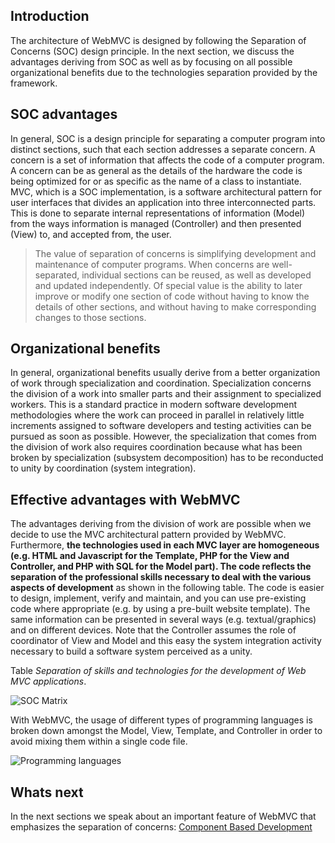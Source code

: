 ## Introduction

The architecture of WebMVC is designed by following the Separation of Concerns (SOC) design principle.
In the next section, we discuss the advantages deriving from SOC as well as by focusing on all possible organizational
benefits due to the technologies separation provided by the framework.

## SOC advantages

In general, SOC is a design principle for separating a computer program into distinct sections, such that each section
addresses a separate concern. A concern is a set of information that affects the code of a computer program. A concern
can be as general as the details of the hardware the code is being optimized for or as specific as the name of a class
to instantiate. MVC, which is a SOC implementation, is a software architectural pattern for user interfaces that divides
an application into three interconnected parts. This is done to separate internal representations of information (Model)
from the ways information is managed (Controller) and then presented (View) to, and accepted from, the user.
> The value of separation of concerns is simplifying development and maintenance of computer programs. When concerns are
> well-separated, individual sections can be reused, as well as developed and updated independently. Of special value is
> the ability to later improve or modify one section of code without having to know the details of other sections, and
> without having to make corresponding changes to those sections.

## Organizational benefits

In general, organizational benefits usually derive from a better organization of work through specialization and
coordination. Specialization concerns the division of a work into smaller parts and their assignment to specialized
workers.
This is a standard practice in modern software development methodologies where the work can proceed in parallel in
relatively little increments assigned to software developers and testing activities can be pursued as soon as possible.
However, the specialization that comes from the division of work also requires coordination because what has been broken
by specialization (subsystem decomposition) has to be reconducted to unity by coordination (system integration).

## Effective advantages with WebMVC

The advantages deriving from the division of work are possible when we decide to use the MVC architectural pattern
provided by WebMVC. Furthermore, **the technologies used in each MVC layer are homogeneous (e.g. HTML and Javascript for
the Template, PHP for the View and Controller, and PHP with SQL for the Model part). The code reflects the separation of
the professional skills necessary to deal with the various aspects of development** as shown in the following table. The
code is easier to design, implement, verify and maintain, and you can use pre-existing code where appropriate (e.g. by
using a pre-built website template). The same information can be presented in several ways (e.g. textual/graphics) and
on different devices. Note that the Controller assumes the role of coordinator of View and Model and this easy the
system integration activity necessary to build a software system perceived as a unity.

Table  _Separation of skills and technologies for the development of Web MVC applications_.

![SOC Matrix](https://github.com/rcarvello/webmvcframework/blob/master/docs/wiki_resource/mvc_soc_sot_sor_matrix.png)

With WebMVC, the usage of different types of programming languages is broken down amongst the Model, View, Template, and
Controller in order to avoid mixing them within a single code file.

![Programming languages](https://github.com/rcarvello/webmvcframework/blob/master/docs/wiki_resource/programming-languages.png)

## Whats next

In the next sections we speak about an important feature of WebMVC that emphasizes the separation of
concerns: [Component Based Development]()